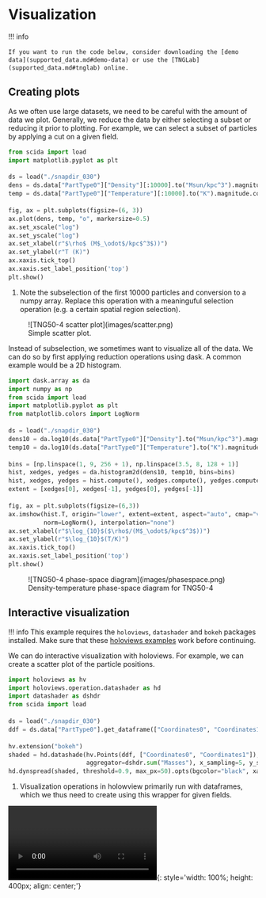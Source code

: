 # Visualization

!!! info

    If you want to run the code below, consider downloading the [demo data](supported_data.md#demo-data) or use the [TNGLab](supported_data.md#tnglab) online.

## Creating plots

As we often use large datasets, we need to be careful with the amount of data we plot.
Generally, we reduce the data by either selecting a subset or reducing it prior to plotting.
For example, we can select a subset of particles by applying a cut on a given field.

```python title="Selecting a subset of particles"
from scida import load
import matplotlib.pyplot as plt

ds = load("./snapdir_030")
dens = ds.data["PartType0"]["Density"][:10000].to("Msun/kpc^3").magnitude.compute()  # (1)!
temp = ds.data["PartType0"]["Temperature"][:10000].to("K").magnitude.compute()

fig, ax = plt.subplots(figsize=(6, 3))
ax.plot(dens, temp, "o", markersize=0.5)
ax.set_xscale("log")
ax.set_yscale("log")
ax.set_xlabel(r"$\rho$ (M$_\odot$/kpc$^3$))")
ax.set_ylabel(r"T (K)")
ax.xaxis.tick_top()
ax.xaxis.set_label_position('top')
plt.show()
```

1. Note the subselection of the first 10000 particles and conversion to a numpy array. Replace this operation with a meaninguful selection operation (e.g. a certain spatial region selection).


<figure markdown>
  ![TNG50-4 scatter plot](images/scatter.png)
  <figcaption>Simple scatter plot.</figcaption>
</figure>


Instead of subselection, we sometimes want to visualize all of the data. We can do so by first applying reduction operations using dask. A common example would be a 2D histogram.

```python title="2D histograms"
import dask.array as da
import numpy as np
from scida import load
import matplotlib.pyplot as plt
from matplotlib.colors import LogNorm

ds = load("./snapdir_030")
dens10 = da.log10(ds.data["PartType0"]["Density"].to("Msun/kpc^3").magnitude)
temp10 = da.log10(ds.data["PartType0"]["Temperature"].to("K").magnitude)

bins = [np.linspace(1, 9, 256 + 1), np.linspace(3.5, 8, 128 + 1)]
hist, xedges, yedges = da.histogram2d(dens10, temp10, bins=bins)
hist, xedges, yedges = hist.compute(), xedges.compute(), yedges.compute()
extent = [xedges[0], xedges[-1], yedges[0], yedges[-1]]

fig, ax = plt.subplots(figsize=(6,3))
ax.imshow(hist.T, origin="lower", extent=extent, aspect="auto", cmap="viridis",
          norm=LogNorm(), interpolation="none")
ax.set_xlabel(r"$\log_{10}$($\rho$/(M$_\odot$/kpc$^3$))")
ax.set_ylabel(r"$\log_{10}$(T/K)")
ax.xaxis.tick_top()
ax.xaxis.set_label_position('top')
plt.show()
```

<figure markdown>
  ![TNG50-4 phase-space diagram](images/phasespace.png)
  <figcaption>Density-temperature phase-space diagram for TNG50-4</figcaption>
</figure>


## Interactive visualization

!!! info
    This example requires the `holoviews`, `datashader` and `bokeh` packages installed.
    Make sure that these [holoviews examples](https://holoviews.org/getting_started/index.html) work before continuing.


We can do interactive visualization with holoviews. For example, we can create a scatter plot of the particle positions.

```python
import holoviews as hv
import holoviews.operation.datashader as hd
import datashader as dshdr
from scida import load

ds = load("./snapdir_030")
ddf = ds.data["PartType0"].get_dataframe(["Coordinates0", "Coordinates1", "Masses"])  # (1)!

hv.extension("bokeh")
shaded = hd.datashade(hv.Points(ddf, ["Coordinates0", "Coordinates1"]), cmap="viridis", interpolation="linear",
                      aggregator=dshdr.sum("Masses"), x_sampling=5, y_sampling=5)
hd.dynspread(shaded, threshold=0.9, max_px=50).opts(bgcolor="black", xaxis=None, yaxis=None, width=500, height=500)
```

1. Visualization operations in holowview primarily run with dataframes, which we thus need to create using this wrapper for given fields.


![type:video](./videos/datashader_tng50.webm){: style='width: 100%; height: 400px; align: center;'}
